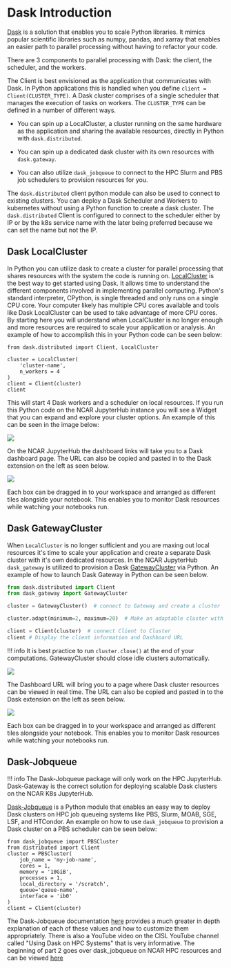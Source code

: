 # Dask Introduction

[Dask](https://www.dask.org/) is a solution that enables you to scale Python libraries. It mimics popular scientific libraries such as numpy, pandas, and xarray that enables an easier path to parallel processing without having to refactor your code. 

There are 3 components to parallel processing with Dask: the client, the scheduler, and the workers. 

The Client is best envisioned as the application that communicates with Dask. In Python applications this is handled when you define `client = Client(CLUSTER_TYPE)`. A Dask cluster comprises of a single scheduler that manages the execution of tasks on workers. The `CLUSTER_TYPE` can be defined in a number of different ways.

- You can spin up a LocalCluster, a cluster running on the same hardware as the application and sharing the available resources, directly in Python with `dask.distributed`. 

- You can spin up a dedicated dask cluster with its own resources with `dask.gateway`. 

- You can also utilize `dask_jobqueue` to connect to the HPC Slurm and PBS job schedulers to provision resources for you.

The `dask.distributed` client python module can also be used to connect to existing clusters. You can deploy a Dask Scheduler and Workers to kubernetes without using a Python function to create a dask cluster. The `dask.distributed` Client is configured to connect to the scheduler either by IP or by the k8s service name with the later being preferred because we can set the name but not the IP.     

## Dask LocalCluster

In Python you can utilize dask to create a cluster for parallel processing that shares resources with the system the code is running on. [LocalCluster](https://docs.dask.org/en/stable/deploying-python.html#localcluster) is the best way to get started using Dask. It allows time to understand the different components involved in implementing parallel computing. Python's standard interpreter, CPython, is single threaded and only runs on a single CPU core. Your computer likely has multiple CPU cores available and tools like Dask LocalCluster can be used to take advantage of more CPU cores. By starting here you will understand when LocalCluster is no longer enough and more resources are required to scale your application or analysis. An example of how to accomplish this in your Python code can be seen below:

```
from dask.distributed import Client, LocalCluster

cluster = LocalCluster(
    'cluster-name',
    n_workers = 4
)
client = Client(cluster)
client
```

This will start 4 Dask workers and a scheduler on local resources. If you run this Python code on the NCAR JupyterHub instance you will see a Widget that you can expand and explore your cluster options. An example of this can be seen in the image below:

<img src="https://ncar.github.io/cisl-cloud/_static/K8sJHub/dask-local.png"/>

On the NCAR JupyterHub the dashboard links will take you to a Dask dashboard page. The URL can also be copied and pasted in to the Dask extension on the left as seen below.

<img src="https://ncar.github.io/cisl-cloud/_static/K8sJHub/dask-extension.png">

Each box can be dragged in to your workspace and arranged as different tiles alongside your notebook. This enables you to monitor Dask resources while watching your notebooks run. 

## Dask GatewayCluster

When `LocalCluster` is no longer sufficient and you are maxing out local resources it's time to scale your application and create a separate Dask cluster with it's own dedicated resources. In the NCAR JupyterHub `dask_gateway` is utilized to provision a Dask [GatewayCluster](https://gateway.dask.org/api-client.html#gatewaycluster) via Python. An example of how to launch Dask Gateway in Python can be seen below.

```python
from dask.distributed import Client
from dask_gateway import GatewayCluster

cluster = GatewayCluster()  # connect to Gateway and create a cluster

cluster.adapt(minimum=2, maximum=20)  # Make an adaptable cluster with a min and max number of workers

client = Client(cluster)  # connect Client to Cluster
client # Display the client information and Dashboard URL
```

!!! info
    It is best practice to run `cluster.close()` at the end of your computations. GatewayCluster should close idle clusters automatically.


<img src="https://ncar.github.io/cisl-cloud/_static/K8sJHub/dask-gw-client.png">

The Dashboard URL will bring you to a page where Dask cluster resources can be viewed in real time. The URL can also be copied and pasted in to the Dask extension on the left as seen below.

<img src="https://ncar.github.io/cisl-cloud/_static/K8sJHub/dask-extension.png">

Each box can be dragged in to your workspace and arranged as different tiles alongside your notebook. This enables you to monitor Dask resources while watching your notebooks run. 

## Dask-Jobqueue

!!! info
The Dask-Jobqueue package will only work on the HPC JupyterHub. Dask-Gateway is the correct solution for deploying scalable Dask clusters on the NCAR K8s JupyterHub.

[Dask-Jobqueue](https://jobqueue.dask.org/en/latest/) is a Python module that enables an easy way to deploy Dask clusters on HPC job queueing systems like PBS, Slurm, MOAB, SGE, LSF, and HTCondor. An example on how to use `dask_jobqueue` to provision a Dask cluster on a PBS scheduler can be seen below:

```
from dask_jobqueue import PBSCluster
from distributed import Client
cluster = PBSCluster(
    job_name = 'my-job-name',
    cores = 1,
    memory = '10GiB',
    processes = 1,
    local_directory = '/scratch',
    queue='queue-name',
    interface = 'ib0'
)
client = Client(cluster)
```

The Dask-Jobqueue documentation [here](https://jobqueue.dask.org/en/latest/configuration-setup.html) provides a much greater in depth explanation of each of these values and how to customize them appropriately. There is also a YouTube video on the CISL YouTube channel called "Using Dask on HPC Systems" that is very informative. The beginning of part 2 goes over dask_jobqueue on NCAR HPC resources and can be viewed [here](https://www.youtube.com/watch?v=E4utSzWgJEo) 

